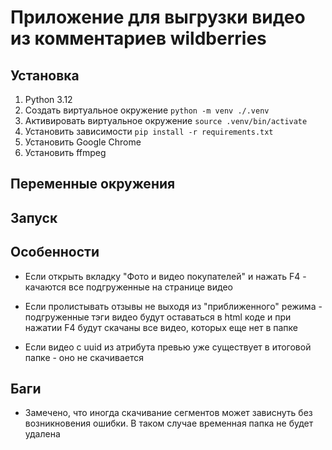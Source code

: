 # Приложение для выгрузки видео из комментариев wildberries


## Установка

1. Python 3.12
2. Создать виртуальное окружение `python -m venv ./.venv`
3. Активировать виртуальное окружение `source .venv/bin/activate`
4. Установить зависимости `pip install -r requirements.txt`
5. Установить Google Chrome
6. Установить ffmpeg

## Переменные окружения

## Запуск

## Особенности

* Если открыть вкладку "Фото и видео покупателей" и нажать F4 - качаются все подгруженные на 
странице видео

* Если пролистывать отзывы не выходя из "приближенного" режима - подгруженные тэги видео будут 
оставаться в html коде и при нажатии F4 будут скачаны все видео, которых еще нет в папке    

* Если видео с uuid из атрибута превью уже существует в итоговой папке - оно не скачивается

## Баги
* Замечено, что иногда скачивание сегментов может зависнуть без возникновения ошибки. 
В таком случае временная папка не будет удалена